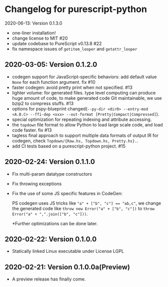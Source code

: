 # Changelog for purescript-python

2020-06-13: Version 0.1.3.0

- one-liner installation!
- change license to MIT #20
- update codebase to PureScript v0.13.8 #22
- fix namespace issues of `getitem_looper` and `getattr_looper`

2020-03-05: Version 0.1.2.0
---------------------------------

- codegen support for JavaScript-specific behaviors: add default value `None` for each function argument. fix #10
- faster codegen: avoid pretty print when not specified. #13
- lighter volume: for generated files. type level computing can produce huge amount of code, to make generated code Git maintainable, we use bzip2 to compress stuffs. #13
- options for pspy-blueprint changed(`--py-dir <dir0> --entry-mod <A.B.C> --ffi-dep <xxx> --out-format [Pretty|Compact|Compressed]`).
- special optimization for repeating indexing and attribute accessing.
- the `topdown` file format to allow Python to load large scale code, and load code faster. fix #13
- tagless final approach to support multiple data formats of output IR for codegen,
  check `Topdown/{Raw.hs, Topdown.hs, Pretty.hs}.`.
- add CI tests based on a purescript-python project. #15



2020-02-24: Version 0.1.1.0
--------------------------------------


- Fix multi-param datatype constructors
- Fix throwing exceptions
- Fix the use of some JS specific features in CodeGen:

  PS codegen uses JS tricks like `"a" + ["b", "c"] == "ab,c"`,
  we change the generated code like `throw new Error("a" + ["b", "c"])`
  to `throw Error("a" + ",".join(["b", "c"]))`.
  
  \*Further optimizations can be done later.



2020-02-22: Version 0.1.0.0
-------------------------------------------------

- Statically linked Linux executable under License LGPL

2020-02-21: Version 0.1.0.0a(Preview)
-------------------------------------------------

- A preview release has finally come.
